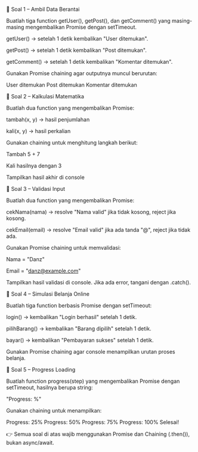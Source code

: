 📌 Soal 1 – Ambil Data Berantai

Buatlah tiga function getUser(), getPost(), dan getComment() yang masing-masing mengembalikan Promise dengan setTimeout.

getUser() → setelah 1 detik kembalikan "User ditemukan".

getPost() → setelah 1 detik kembalikan "Post ditemukan".

getComment() → setelah 1 detik kembalikan "Komentar ditemukan".

Gunakan Promise chaining agar outputnya muncul berurutan:

User ditemukan
Post ditemukan
Komentar ditemukan

📌 Soal 2 – Kalkulasi Matematika

Buatlah dua function yang mengembalikan Promise:

tambah(x, y) → hasil penjumlahan

kali(x, y) → hasil perkalian

Gunakan chaining untuk menghitung langkah berikut:

Tambah 5 + 7

Kali hasilnya dengan 3

Tampilkan hasil akhir di console

📌 Soal 3 – Validasi Input

Buatlah dua function yang mengembalikan Promise:

cekNama(nama) → resolve "Nama valid" jika tidak kosong, reject jika kosong.

cekEmail(email) → resolve "Email valid" jika ada tanda "@", reject jika tidak ada.

Gunakan Promise chaining untuk memvalidasi:

Nama = "Danz"

Email = "danz@example.com"

Tampilkan hasil validasi di console. Jika ada error, tangani dengan .catch().

📌 Soal 4 – Simulasi Belanja Online

Buatlah tiga function berbasis Promise dengan setTimeout:

login() → kembalikan "Login berhasil" setelah 1 detik.

pilihBarang() → kembalikan "Barang dipilih" setelah 1 detik.

bayar() → kembalikan "Pembayaran sukses" setelah 1 detik.

Gunakan Promise chaining agar console menampilkan urutan proses belanja.

📌 Soal 5 – Progress Loading

Buatlah function progress(step) yang mengembalikan Promise dengan setTimeout, hasilnya berupa string:

"Progress: <step>%"


Gunakan chaining untuk menampilkan:

Progress: 25%
Progress: 50%
Progress: 75%
Progress: 100%
Selesai!


👉 Semua soal di atas wajib menggunakan Promise dan Chaining (.then()), bukan async/await.